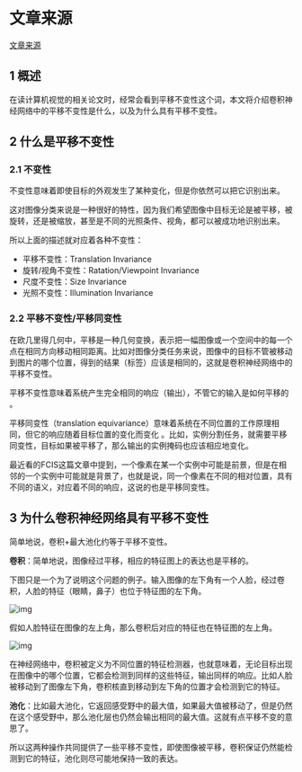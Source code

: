 # 文章来源

<a href="https://www.cnblogs.com/Terrypython/p/11147490.html">文章来源</a>

## 1 概述

在读计算机视觉的相关论文时，经常会看到平移不变性这个词，本文将介绍卷积神经网络中的平移不变性是什么，以及为什么具有平移不变性。

## 2 什么是平移不变性

### 2.1 不变性

不变性意味着即使目标的外观发生了某种变化，但是你依然可以把它识别出来。

这对图像分类来说是一种很好的特性，因为我们希望图像中目标无论是被平移，被旋转，还是被缩放，甚至是不同的光照条件、视角，都可以被成功地识别出来。

所以上面的描述就对应着各种不变性：

- 平移不变性：Translation Invariance
- 旋转/视角不变性：Ratation/Viewpoint Invariance
- 尺度不变性：Size Invariance
- 光照不变性：Illumination Invariance

### 2.2 平移不变性/平移同变性

在欧几里得几何中，平移是一种几何变换，表示把一幅图像或一个空间中的每一个点在相同方向移动相同距离。比如对图像分类任务来说，图像中的目标不管被移动到图片的哪个位置，得到的结果（标签）应该是相同的，这就是卷积神经网络中的平移不变性。

平移不变性意味着系统产生完全相同的响应（输出），不管它的输入是如何平移的 。

平移同变性（translation equivariance）意味着系统在不同位置的工作原理相同，但它的响应随着目标位置的变化而变化 。比如，实例分割任务，就需要平移同变性，目标如果被平移了，那么输出的实例掩码也应该相应地变化。

最近看的FCIS这篇文章中提到，一个像素在某一个实例中可能是前景，但是在相邻的一个实例中可能就是背景了，也就是说，同一个像素在不同的相对位置，具有不同的语义，对应着不同的响应，这说的也是平移同变性。

## 3 为什么卷积神经网络具有平移不变性

简单地说，卷积+最大池化约等于平移不变性。

**卷积**：简单地说，图像经过平移，相应的特征图上的表达也是平移的。

下图只是一个为了说明这个问题的例子。输入图像的左下角有一个人脸，经过卷积，人脸的特征（眼睛，鼻子）也位于特征图的左下角。

![img](https://img2018.cnblogs.com/blog/1414369/201907/1414369-20190707200820644-1208964511.png)

假如人脸特征在图像的左上角，那么卷积后对应的特征也在特征图的左上角。

![img](https://img2018.cnblogs.com/blog/1414369/201907/1414369-20190707200927689-652038226.png)

在神经网络中，卷积被定义为不同位置的特征检测器，也就意味着，无论目标出现在图像中的哪个位置，它都会检测到同样的这些特征，输出同样的响应。比如人脸被移动到了图像左下角，卷积核直到移动到左下角的位置才会检测到它的特征。

**池化**：比如最大池化，它返回感受野中的最大值，如果最大值被移动了，但是仍然在这个感受野中，那么池化层也仍然会输出相同的最大值。这就有点平移不变的意思了。

所以这两种操作共同提供了一些平移不变性，即使图像被平移，卷积保证仍然能检测到它的特征，池化则尽可能地保持一致的表达。